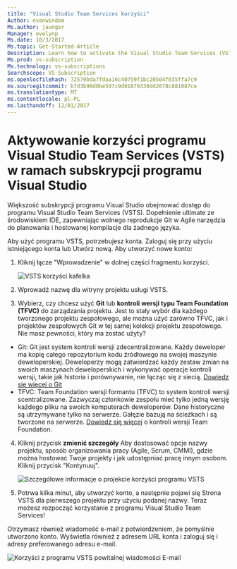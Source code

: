 ```yaml
---
title: "Visual Studio Team Services korzyści"
Author: evanwindom
Ms.author: jaunger
Manager: evelynp
Ms.date: 10/3/2017
Ms.topic: Get-Started-Article
Description: Learn how to activate the Visual Studio Team Services (VSTS) benefit included in your Visual Studio subscription.
Ms.prod: vs-subscription
Ms.technology: vs-subscriptions
Searchscope: VS Subscription
ms.openlocfilehash: 72579bda7fdaa16c40759f1bc20504f035ffa7c9
ms.sourcegitcommit: b7d3b90d0be597c9d01879338dd2678c881087ce
ms.translationtype: MT
ms.contentlocale: pl-PL
ms.lasthandoff: 12/01/2017
---
```

# <a name="activating-the-visual-studio-team-services-vsts-benefit-in-visual-studio-subscriptions"></a>Aktywowanie korzyści programu Visual Studio Team Services (VSTS) w ramach subskrypcji programu Visual Studio

Większość subskrypcji programu Visual Studio obejmować dostęp do programu Visual Studio Team Services (VSTS).  Dopełnienie ultimate ze środowiskiem IDE, zapewniając wolnego reprodukcje Git w Agile narzędzia do planowania i hostowanej kompilacje dla żadnego języka.  

Aby użyć programu VSTS, potrzebujesz konta. Zaloguj się przy użyciu istniejącego konta lub Utwórz nową.  Aby utworzyć nowe konto:
1.  Kliknij łącze "Wprowadzenie" w dolnej części fragmentu korzyści.   

    ![VSTS korzyści kafelka](_img\vs-vsts\vs-vsts-tile.png)

2.  Wprowadź nazwę dla witryny projektu usługi VSTS.  
3.  Wybierz, czy chcesz użyć **Git** lub **kontroli wersji typu Team Foundation (TFVC)** do zarządzania projektu.  Jest to stały wybór dla każdego tworzonego projektu zespołowego, ale można użyć zarówno TFVC, jak i projektów zespołowych Git w tej samej kolekcji projektu zespołowego.  Nie masz pewności, który ma zostać użyty? 
- Git: Git jest system kontroli wersji zdecentralizowane. Każdy deweloper ma kopię całego repozytorium kodu źródłowego na swojej maszynie deweloperskiej. Deweloperzy mogą zatwierdzać każdy zestaw zmian na swoich maszynach deweloperskich i wykonywać operacje kontroli wersji, takie jak historia i porównywanie, nie łącząc się z siecią.  [Dowiedz się więcej o Git](https://www.visualstudio.com/en-us/docs/git/gitquickstart)
- TFVC: Team Foundation wersji formantu (TFVC) to system kontroli wersji scentralizowane. Zazwyczaj członkowie zespołu mieć tylko jedną wersję każdego pliku na swoich komputerach deweloperów. Dane historyczne są utrzymywane tylko na serwerze. Gałęzie bazują na ścieżkach i są tworzone na serwerze. [Dowiedz się więcej](https://www.visualstudio.com/en-us/docs/tfvc/overview) o kontroli wersji Team Foundation.
 
4.  Kliknij przycisk **zmienić szczegóły** Aby dostosować opcje nazwy projektu, sposób organizowania pracy (Agile, Scrum, CMMI), gdzie można hostować Twoje projekty i jak udostępniać pracę innym osobom.  Kliknij przycisk "Kontynuuj".

    ![Szczegółowe informacje o projekcie korzyści programu VSTS](_img\vs-vsts\vs-vsts-project-details.png)

5.  Potrwa kilka minut, aby utworzyć konto, a następnie pojawi się Strona VSTS dla pierwszego projektu przy użyciu podanej nazwy.  Teraz możesz rozpocząć korzystanie z programu Visual Studio Team Services!

Otrzymasz również wiadomość e-mail z potwierdzeniem, że pomyślnie utworzono konto.  Wyświetla również z adresem URL konta i zaloguj się i adresy preferowanego adresu e-mail.  

![Korzyści z programu VSTS powitalnej wiadomości E-mail](_img\vs-vsts\vs-vsts-welcome.png)
